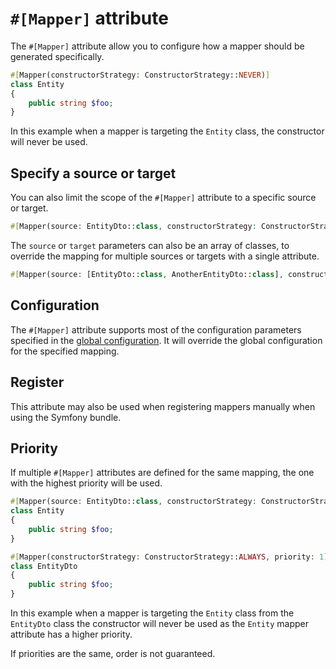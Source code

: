 # `#[Mapper]` attribute

The `#[Mapper]` attribute allow you to configure how a mapper should be generated specifically.

```php
#[Mapper(constructorStrategy: ConstructorStrategy::NEVER)]
class Entity
{
    public string $foo;
}
```

In this example when a mapper is targeting the `Entity` class, the constructor will never be used.

## Specify a source or target

You can also limit the scope of the `#[Mapper]` attribute to a specific source or target.

```php
#[Mapper(source: EntityDto::class, constructorStrategy: ConstructorStrategy::NEVER)]
```

The `source` or `target` parameters can also be an array of classes, to override the mapping for multiple sources or targets
with a single attribute.

```php
#[Mapper(source: [EntityDto::class, AnotherEntityDto::class], constructorStrategy: ConstructorStrategy::NEVER)]
```

## Configuration

The `#[Mapper]` attribute supports most of the configuration parameters specified in the [global configuration](../getting-started/configuration.md).
It will override the global configuration for the specified mapping.

## Register

This attribute may also be used when registering mappers manually when using the Symfony bundle.

## Priority

If multiple `#[Mapper]` attributes are defined for the same mapping, the one with the highest priority will be used.

```php
#[Mapper(source: EntityDto::class, constructorStrategy: ConstructorStrategy::NEVER, priority: 2)]
class Entity
{
    public string $foo;
}

#[Mapper(constructorStrategy: ConstructorStrategy::ALWAYS, priority: 1)]
class EntityDto
{
    public string $foo;
}
```

In this example when a mapper is targeting the `Entity` class from the `EntityDto` class the constructor will never be used
as the `Entity` mapper attribute has a higher priority.

If priorities are the same, order is not guaranteed.
